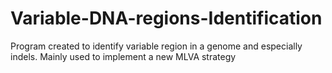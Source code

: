 # Variable-DNA-regions-Identification
Program created to identify variable region in a genome and especially indels. Mainly used to implement a new MLVA strategy
